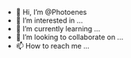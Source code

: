 - 👋 Hi, I’m @Photoenes
- 👀 I’m interested in ...
- 🌱 I’m currently learning ...
- 💞️ I’m looking to collaborate on ...
- 📫 How to reach me ...

<!---
Photoenes/Photoenes is a ✨ special ✨ repository because its `README.md` (this file) appears on your GitHub profile.
You can click the Preview link to take a look at your changes.
--->
